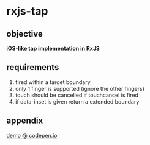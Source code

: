 # rxjs-tap

## objective
**iOS-like tap implementation in RxJS**

## requirements
1. fired within a target boundary
1. only 1 finger is supported (ignore the other fingers)
1. touch should be cancelled if touchcancel is fired
1. if data-inset is given return a extended boundary

## appendix
[demo @ codepen.io](http://codepen.io/huang47/full/Hqhjw)
